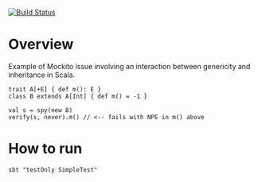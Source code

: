 [![Build Status](https://travis-ci.org/klaeufer/mockito-issue-spy-scala.svg?branch=master)](https://travis-ci.org/klaeufer/mockito-issue-spy-scala)

# Overview

Example of Mockito issue involving an interaction between genericity
and inheritance in Scala.

```
trait A[+E] { def m(): E }
class B extends A[Int] { def m() = -1 }

val s = spy(new B)
verify(s, never).m() // <-- fails with NPE in m() above
```

# How to run

```
sbt "testOnly SimpleTest"
```